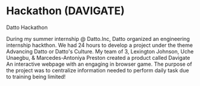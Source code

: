 # Hackathon (DAVIGATE)
Datto Hackathon

During my summer internship @ Datto.Inc, Datto organized an engineering internship hackthon. 
We had 24 hours to develop a project under the theme Advancing Datto or Datto's Culture.
My team of 3, Lexington Johnson, Uche Unaegbu, & Marcedes-Antoniya Preston created a product called Davigate
An interactive webpage with an engaging in browser game. 
The purpose of the project was to centralize information needed to perform daily task due to training being limited!
